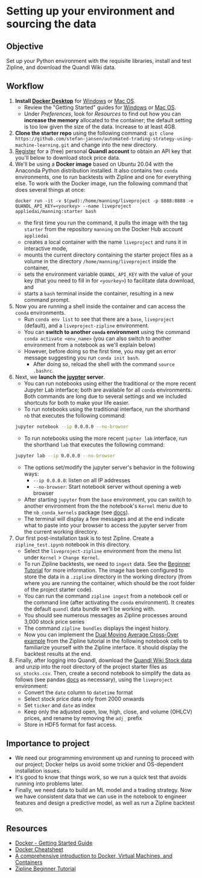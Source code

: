 # Setting up your environment and sourcing the data

## Objective

Set up your Python environment with the requisite libraries, install and test Zipline, and download the Quandl Wiki data.

## Workflow

1. **Install [Docker Desktop](https://docs.docker.com/desktop/)** for [Windows](https://docs.docker.com/docker-for-windows/install/) or [Mac OS](https://docs.docker.com/docker-for-mac/install/).
    - Review the "Getting Started" guides for [Windows](https://docs.docker.com/docker-for-windows/) or [Mac OS](https://docs.docker.com/docker-for-mac/). 
    - Under *Preferences*, look for *Resources* to find out how you can **increase the memory** allocated to the container; the default setting is too low given the size of the data. Increase to at least 4GB.
2. **Clone the starter repo** using the following command: `git clone https://github.com/stefan-jansen/automated-trading-strategy-using-machine-learning.git` and change into the new directory.
3. [Register](https://www.quandl.com/sign-up) for a (free) personal **Quandl account** to obtain an API key that you'll below to download stock price data.  
3. We'll be using a **Docker image** based on Ubuntu 20.04 with the Anaconda Python distribution installed. It also contains two `conda` environments, one to run backtests with Zipline and one for everything else. To work with the Docker image, run the following command that does several things at once:
    ```docker
   docker run -it -v $(pwd):/home/manning/liveproject -p 8888:8888 -e QUANDL_API_KEY=<yourkey> --name liveproject appliedai/manning:starter bash
    ```
    - the first time you run the command, it pulls the image with the tag `starter` from the repository `manning` on the Docker Hub account `appliedai` 
    - creates a local container with the name `liveproject` and runs it in interactive mode,
    - mounts the current directory containing the starter project files as a volume in the directory `/home/manning/liveproject` inside the container,
    - sets the environment variable `QUANDL_API_KEY` with the value of your key (that you need to fill in for `<yourkey>`) to facilitate data download, and
    - starts a `bash` terminal inside the container, resulting in a new command prompt.
4. Now you are running a shell inside the container and can access the `conda` environments.
    - Run `conda env list` to see that there are a `base`, `liveproject` (default), and a `liveproject-zipline` environment.
    - You can **switch to another `conda` environment** using the command `conda activate <env_name>` (you can also switch to another environment from a notebook as we'll explain below) 
    - However, before doing so the first time, you may get an error message suggesting you run `conda init bash`. 
        - After doing so, reload the shell with the command `source .bashrc`.
5. Next, we **launch the [juypter](https://jupyter.org/) server**. 
    - You can run notebooks using either the traditional or the more recent Jupyter Lab interface; both are available for all `conda` environments. Both commands are long due to several settings and we included shortcuts for both to make your life easier.
    - To run notebooks using the traditional interface, run the shorthand `nb` that executes the following command:
    ```bash
    jupyter notebook --ip 0.0.0.0 --no-browser
   ```
   - To run notebooks using the more recent `jupter lab` interface, run the shorthand `lab` that executes the following command:
    ```bash
    jupyter lab --ip 0.0.0.0 --no-browser
   ```
   - The options set/modify the jupyter server's behavior in the following ways:
        - `--ip 0.0.0.0`: listen on all IP addresses
        - `--no-browser`: Start notebook server without opening a web browser
    - After starting `jupyter` from the `base` environment, you can switch to another environment from the the notebook's `Kernel` menu due to the `nb_conda_kernels` package (see [docs](https://github.com/Anaconda-Platform/nb_conda_kernels)). 
    - The terminal will display a few messages and at the end indicate what to paste into your browser to access the jupyter server from the current working directory.
6. Our first post-installation task is to test Zipline. Create a `zipline_test.ipynb` notebook in this directory. 
    - Select the `liveproject-zipline` environment from the menu list under `Kernel` > `Change Kernel`.
    - To run Zipline backtests, we need to `ingest` data. See the [Beginner Tutorial](https://www.zipline.io/beginner-tutorial.html) for more information. The image has been configured to store the data in a `.zipline` directory in the working directory (from where you are running the container, which should be the root folder of the project starter code).
    - You can run the command `zipline ingest` from a notebook cell or the command line (after activating the `conda` environment). It creates the default `quandl` data bundle we'll be working with. 
   - You should see numerous messages as Zipline processes around 3,000 stock price series
   - The command `zipline bundles` displays the ingest history.
   - Now you can implement the [Dual Moving Average Cross-Over example](https://www.zipline.io/beginner-tutorial.html#access-to-previous-prices-using-history) from the Zipline tutorial in the following notebook cells to familiarize yourself with the Zipline interface. It should display the backtest results at the end.
7. Finally, after logging into Quandl, download the [Quandl Wiki Stock data](https://www.quandl.com/tables/WIKIP/WIKI-PRICES/export) and unzip into the root directory of the project starter files as `us_stocks.csv`. Then, create a second notebook to simplify the data as follows (see pandas [docs](https://pandas.pydata.org/docs/) as necessary), using the `liveproject` environment: 
    - Convert the `date` column to `datetime` format
    - Select stock price data only from 2000 onwards
    - Set `ticker` and `date` as index
    - Keep only the adjusted open, low, high, close, and volume (OHLCV) prices, and rename by removing the `adj_` prefix
    - Store in HDF5 format for fast access.  
   
## Importance to project
- We need our programming environment up and running to proceed with our project; Docker helps us avoid some trickier and OS-dependent installation issues.
- It's good to know that things work, so we run a quick test that avoids running into problems later.
- Finally, we need data to build an ML model and a trading strategy. Now we have consistent data that we can use in the notebook to engineer features and design a predictive model, as well as run a Zipline backtest on.

## Resources

- [Docker - Getting Started Guide](https://docs.docker.com/get-started/)
- [Docker Cheatsheet](https://raw.githubusercontent.com/sangam14/dockercheatsheets/master/dockercheatsheet8.png)
- [A comprehensive introduction to Docker, Virtual Machines, and Containers](https://www.freecodecamp.org/news/comprehensive-introductory-guide-to-docker-vms-and-containers-4e42a13ee103/)
- [Zipline Beginner Tutorial](https://www.zipline.io/beginner-tutorial.html#my-first-algorithm)